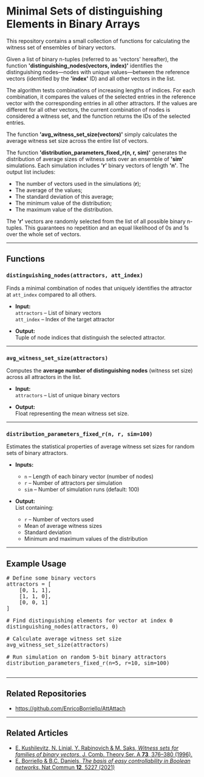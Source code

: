 # Minimal Sets of distinguishing Elements in Binary Arrays

This repository contains a small collection of functions for calculating the witness set of ensembles of binary vectors.

Given a list of binary n-tuples (referred to as 'vectors' hereafter), the function **'distinguishing_nodes(vectors, index)'** identifies the distinguishing nodes—nodes with unique values—between the reference vectors (identified by the **'index'** ID) and all other vectors in the list.

The algorithm tests combinations of increasing lengths of indices. For each combination, it compares the values of the selected entries in the reference vector with the corresponding entries in all other attractors.
If the values are different for all other vectors, the current combination of nodes is considered a witness set, and the function returns the IDs of the selected entries.

The function **'avg_witness_set_size(vectors)'** simply calculates the average witness set size across the entire list of vectors.

The function **'distribution_parameters_fixed_r(n, r, sim)'** generates the distribution of average sizes of witness sets over an ensemble of **'sim'** simulations. Each simulation includes **'r'** binary vectors of length **'n'**. The output list includes:

* The number of vectors used in the simulations (**r**);
* The average of the values;
* The standard deviation of this average;
* The minimum value of the distribution;
* The maximum value of the distribution.

The **'r'** vectors are randomly selected from the list of all possible binary n-tuples. This guarantees no repetition and an equal likelihood of 0s and 1s over the whole set of vectors.


---

##  Functions

### `distinguishing_nodes(attractors, att_index)`
Finds a minimal combination of nodes that uniquely identifies the attractor at `att_index` compared to all others.

- **Input:**  
  `attractors` – List of binary vectors  
  `att_index` – Index of the target attractor

- **Output:**  
  Tuple of node indices that distinguish the selected attractor.

---

### `avg_witness_set_size(attractors)`
Computes the **average number of distinguishing nodes** (witness set size) across all attractors in the list.

- **Input:**  
  `attractors` – List of unique binary vectors

- **Output:**  
  Float representing the mean witness set size.

---

### `distribution_parameters_fixed_r(n, r, sim=100)`
Estimates the statistical properties of average witness set sizes for random sets of binary attractors.

- **Inputs:**
  - `n` – Length of each binary vector (number of nodes)
  - `r` – Number of attractors per simulation
  - `sim` – Number of simulation runs (default: 100)

- **Output:**  
  List containing:
  - `r` – Number of vectors used
  - Mean of average witness sizes
  - Standard deviation
  - Minimum and maximum values of the distribution

---

## Example Usage

<pre>
# Define some binary vectors
attractors = [
    [0, 1, 1],
    [1, 1, 0],
    [0, 0, 1]
]

# Find distinguishing elements for vector at index 0
distinguishing_nodes(attractors, 0)

# Calculate average witness set size
avg_witness_set_size(attractors)

# Run simulation on random 5-bit binary attractors
distribution_parameters_fixed_r(n=5, r=10, sim=100)
 </pre>
---



## Related Repositories
* https://github.com/EnricoBorriello/AttAttach

---


## Related Articles
* [E. Kushilevitz, N. Linial, Y. Rabinovich & M. Saks, *Witness sets for families of binary vectors*. 
J. Comb. Theory Ser. A **73**, 376–380 (1996).](https://www.sciencedirect.com/science/article/pii/S009731659680015X?via%3Dihub)
* [E. Borriello & B.C. Daniels, *The basis of easy controllability in Boolean networks*. Nat Commun **12**, 5227 (2021)](https://www.nature.com/articles/s41467-021-25533-3)
